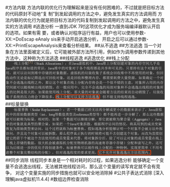 #方法内联
方法内联的优化行为理解起来是没有任何困难的，不过就是把目标方法的代码原封不动地“复 制”到发起调用的方法之中，避免发生真实的方法调用而
方法内联的优化行为就是把目标方法的代码复制到发起调用的方法之中，避免发生真实的方法调用
#逃逸分析
一直到JDK 7时这项优化才成为服务端编译器默认开启的选项。如果有需 要，或者确认对程序运行有益，用户也可以使用参数-XX:+DoEscap eAnaly sis来手动开启逃逸分析，
开启之后可以通过参数-XX:+PrintEscapeAnalysis来查看分析结果。
##从不逃逸
##方法逃逸
当一个对象在方法里面被定义后，它可能被外部方法所引用，例如作为调用参数传递到其他方法中，这种称为方法逃逸
##线程逃逸
#逃逸优化
##栈上分配
![](.z_2_编译_05_后端编译_编译期优化_images/d1687edc.png)
##标量替换
![](.z_2_编译_05_后端编译_编译期优化_images/1632e3fb.png)
##同步消除
线程同步本身是一个相对耗时的过程，如果逃逸分析 能够确定一个变量不会逃逸出线程，无法被其他线程访问，那么这个变量的读写肯定就不会有竞争， 对这个变量实施的同步措施也就可以安全地消除掉
#公共子表达式消除
[深入理解java虚拟机11.4.4]
#数组边界检查消除
